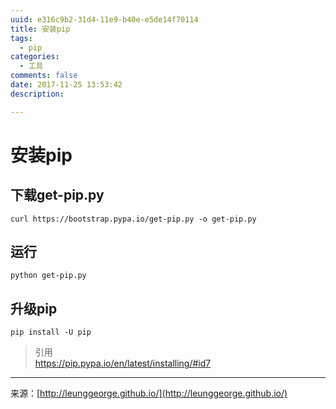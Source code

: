 ```yaml
---
uuid: e316c9b2-31d4-11e9-b40e-e5de14f70114
title: 安装pip
tags:
  - pip
categories:
  - 工具
comments: false
date: 2017-11-25 13:53:42
description: 

---
```


# 安装pip
## 下载get-pip.py

```
curl https://bootstrap.pypa.io/get-pip.py -o get-pip.py
```

<!--more-->

## 运行

```
python get-pip.py
```

## 升级pip

```
pip install -U pip
```



> 引用  
> https://pip.pypa.io/en/latest/installing/#id7
> 



---
<link rel="stylesheet" href="http://yandex.st/highlightjs/6.1/styles/default.min.css">
<script src="http://yandex.st/highlightjs/6.1/highlight.min.js"></script>
<script>
hljs.tabReplace = ' ';
hljs.initHighlightingOnLoad();
</script>


来源：[http://leunggeorge.github.io/](http://leunggeorge.github.io/)  
